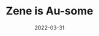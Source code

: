 ---
title: "Zene is Au-some"
date: "2022-03-31"
version: 4
category: "Sticker Packs"
format: "caption-slideshow"
synopsis: "Celebrate World Autism Awareness Month with Zeanne's most Au-some twin brother, Zene!"
---
